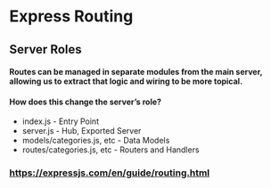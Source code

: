 # Express Routing

## Server Roles

#### Routes can be managed in separate modules from the main server, allowing us to extract that logic and wiring to be more topical.
 
#### How does this change the server’s role?

- index.js - Entry Point
- server.js - Hub, Exported Server
- models/categories.js, etc - Data Models
- routes/categories.js, etc - Routers and Handlers



### https://expressjs.com/en/guide/routing.html